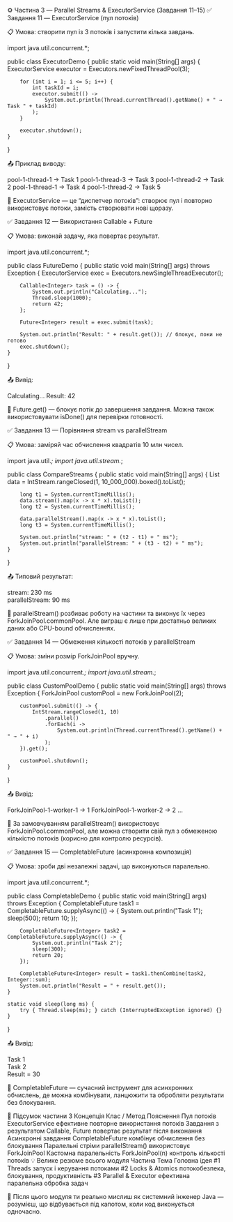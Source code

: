 ⚙️ Частина 3 — Parallel Streams & ExecutorService (Завдання 11–15)
✅ Завдання 11 — ExecutorService (пул потоків)

📋 Умова: створити пул із 3 потоків і запустити кілька завдань.

import java.util.concurrent.*;

public class ExecutorDemo {
public static void main(String[] args) {
ExecutorService executor = Executors.newFixedThreadPool(3);

        for (int i = 1; i <= 5; i++) {
            int taskId = i;
            executor.submit(() ->
                System.out.println(Thread.currentThread().getName() + " → Task " + taskId)
            );
        }

        executor.shutdown();
    }
}


📤 Приклад виводу:

pool-1-thread-1 → Task 1
pool-1-thread-3 → Task 3
pool-1-thread-2 → Task 2
pool-1-thread-1 → Task 4
pool-1-thread-2 → Task 5


🧠 ExecutorService — це “диспетчер потоків”:
створює пул і повторно використовує потоки, замість створювати нові щоразу.

✅ Завдання 12 — Використання Callable + Future

📋 Умова: виконай задачу, яка повертає результат.

import java.util.concurrent.*;

public class FutureDemo {
public static void main(String[] args) throws Exception {
ExecutorService exec = Executors.newSingleThreadExecutor();

        Callable<Integer> task = () -> {
            System.out.println("Calculating...");
            Thread.sleep(1000);
            return 42;
        };

        Future<Integer> result = exec.submit(task);

        System.out.println("Result: " + result.get()); // блокує, поки не готово
        exec.shutdown();
    }
}


📤 Вивід:

Calculating...
Result: 42


🧠 Future.get() — блокує потік до завершення завдання.
Можна також використовувати isDone() для перевірки готовності.

✅ Завдання 13 — Порівняння stream vs parallelStream

📋 Умова: заміряй час обчислення квадратів 10 млн чисел.

import java.util.*;
import java.util.stream.*;

public class CompareStreams {
public static void main(String[] args) {
List<Integer> data = IntStream.rangeClosed(1, 10_000_000).boxed().toList();

        long t1 = System.currentTimeMillis();
        data.stream().map(x -> x * x).toList();
        long t2 = System.currentTimeMillis();

        data.parallelStream().map(x -> x * x).toList();
        long t3 = System.currentTimeMillis();

        System.out.println("stream: " + (t2 - t1) + " ms");
        System.out.println("parallelStream: " + (t3 - t2) + " ms");
    }
}


📤 Типовий результат:

stream: 230 ms  
parallelStream: 90 ms


🧠 parallelStream() розбиває роботу на частини та виконує їх через ForkJoinPool.commonPool.
Але виграш є лише при достатньо великих даних або CPU-bound обчисленнях.

✅ Завдання 14 — Обмеження кількості потоків у parallelStream

📋 Умова: зміни розмір ForkJoinPool вручну.

import java.util.concurrent.*;
import java.util.stream.*;

public class CustomPoolDemo {
public static void main(String[] args) throws Exception {
ForkJoinPool customPool = new ForkJoinPool(2);

        customPool.submit(() -> {
            IntStream.rangeClosed(1, 10)
                .parallel()
                .forEach(i ->
                    System.out.println(Thread.currentThread().getName() + " → " + i)
                );
        }).get();

        customPool.shutdown();
    }
}


📤 Вивід:

ForkJoinPool-1-worker-1 → 1
ForkJoinPool-1-worker-2 → 2
...


🧠 За замовчуванням parallelStream() використовує ForkJoinPool.commonPool,
але можна створити свій пул з обмеженою кількістю потоків (корисно для контролю ресурсів).

✅ Завдання 15 — CompletableFuture (асинхронна композиція)

📋 Умова: зроби дві незалежні задачі, що виконуються паралельно.

import java.util.concurrent.*;

public class CompletableDemo {
public static void main(String[] args) throws Exception {
CompletableFuture<Integer> task1 = CompletableFuture.supplyAsync(() -> {
System.out.println("Task 1");
sleep(500);
return 10;
});

        CompletableFuture<Integer> task2 = CompletableFuture.supplyAsync(() -> {
            System.out.println("Task 2");
            sleep(300);
            return 20;
        });

        CompletableFuture<Integer> result = task1.thenCombine(task2, Integer::sum);
        System.out.println("Result = " + result.get());
    }

    static void sleep(long ms) {
        try { Thread.sleep(ms); } catch (InterruptedException ignored) {}
    }
}


📤 Вивід:

Task 1  
Task 2  
Result = 30


🧠 CompletableFuture — сучасний інструмент для асинхронних обчислень,
де можна комбінувати, ланцюжити та обробляти результати без блокування.

🧩 Підсумок частини 3
Концепція	Клас / Метод	Пояснення
Пул потоків	ExecutorService	ефективне повторне використання потоків
Завдання з результатом	Callable, Future	повертає результат після виконання
Асинхронні завдання	CompletableFuture	комбінує обчислення без блокування
Паралельні стріми	parallelStream()	використовує ForkJoinPool
Кастомна паралельність	ForkJoinPool(n)	контроль кількості потоків
💡 Велике резюме всього модуля
Частина	Тема	Головна ідея
#1	Threads	запуск і керування потоками
#2	Locks & Atomics	потокобезпека, блокування, продуктивність
#3	Parallel & Executor	ефективна паралельна обробка задач

🧠 Після цього модуля ти реально мислиш як системний інженер Java —
розумієш, що відбувається під капотом, коли код виконується одночасно.